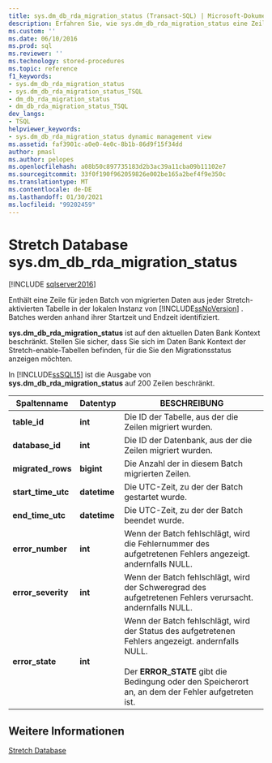 ```yaml
---
title: sys.dm_db_rda_migration_status (Transact-SQL) | Microsoft-Dokumentation
description: Erfahren Sie, wie sys.dm_db_rda_migration_status eine Zeile für jeden Batch von migrierten Daten aus jeder Stretch-aktivierten Tabelle in der lokalen Instanz von SQL Server enthält.
ms.custom: ''
ms.date: 06/10/2016
ms.prod: sql
ms.reviewer: ''
ms.technology: stored-procedures
ms.topic: reference
f1_keywords:
- sys.dm_db_rda_migration_status
- sys.dm_db_rda_migration_status_TSQL
- dm_db_rda_migration_status
- dm_db_rda_migration_status_TSQL
dev_langs:
- TSQL
helpviewer_keywords:
- sys.dm_db_rda_migration_status dynamic management view
ms.assetid: faf3901c-a0e0-4e0c-8b1b-86d9f15f34dd
author: pmasl
ms.author: pelopes
ms.openlocfilehash: a08b50c897735183d2b3ac39a11cba09b11102e7
ms.sourcegitcommit: 33f0f190f962059826e002be165a2bef4f9e350c
ms.translationtype: MT
ms.contentlocale: de-DE
ms.lasthandoff: 01/30/2021
ms.locfileid: "99202459"
---
```

# <a name="stretch-database---sysdm_db_rda_migration_status"></a>Stretch Database sys.dm_db_rda_migration_status
[!INCLUDE [sqlserver2016](../../includes/applies-to-version/sqlserver2016.md)]

  Enthält eine Zeile für jeden Batch von migrierten Daten aus jeder Stretch-aktivierten Tabelle in der lokalen Instanz von [!INCLUDE[ssNoVersion](../../includes/ssnoversion-md.md)] . Batches werden anhand ihrer Startzeit und Endzeit identifiziert.  
  
 **sys.dm_db_rda_migration_status** ist auf den aktuellen Daten Bank Kontext beschränkt. Stellen Sie sicher, dass Sie sich im Daten Bank Kontext der Stretch-enable-Tabellen befinden, für die Sie den Migrationsstatus anzeigen möchten.  
  
 In [!INCLUDE[ssSQL15](../../includes/sssql16-md.md)] ist die Ausgabe von **sys.dm_db_rda_migration_status** auf 200 Zeilen beschränkt.  
  
|Spaltenname|Datentyp|BESCHREIBUNG|  
|-----------------|---------------|-----------------|  
|**table_id**|**int**|Die ID der Tabelle, aus der die Zeilen migriert wurden.|  
|**database_id**|**int**|Die ID der Datenbank, aus der die Zeilen migriert wurden.|  
|**migrated_rows**|**bigint**|Die Anzahl der in diesem Batch migrierten Zeilen.|  
|**start_time_utc**|**datetime**|Die UTC-Zeit, zu der der Batch gestartet wurde.|  
|**end_time_utc**|**datetime**|Die UTC-Zeit, zu der der Batch beendet wurde.|  
|**error_number**|**int**|Wenn der Batch fehlschlägt, wird die Fehlernummer des aufgetretenen Fehlers angezeigt. andernfalls NULL.|  
|**error_severity**|**int**|Wenn der Batch fehlschlägt, wird der Schweregrad des aufgetretenen Fehlers verursacht. andernfalls NULL.|  
|**error_state**|**int**|Wenn der Batch fehlschlägt, wird der Status des aufgetretenen Fehlers angezeigt. andernfalls NULL.<br /><br /> Der **ERROR_STATE** gibt die Bedingung oder den Speicherort an, an dem der Fehler aufgetreten ist.|  
  
## <a name="see-also"></a>Weitere Informationen  
 [Stretch Database](../../sql-server/stretch-database/stretch-database.md)  
  
  
